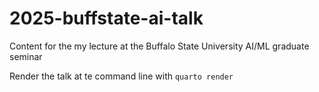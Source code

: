 # 2025-buffstate-ai-talk

Content for the my lecture at the Buffalo State University AI/ML graduate seminar

Render the talk at te command line with `quarto render`
